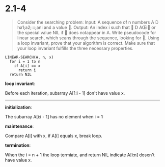 # 2.1-4
> Consider the searching problem: 
Input: A sequence of n numbers A D ha1;a2;:::;ani and a value . 
Output: An index i such that  D AŒi or the special value NIL if  does notappear in A. 
Write pseudocode for linear search, which scans through the sequence, looking for . Using a loop invariant, prove that your algorithm is correct. Make sure that your loop invariant fulfills the three necessary properties.

```
LINEAR-SEARCH(A, n, x)
  for i = 1 to n
    if A[i] == x
      return i
  return NIL
```

**loop invariant**: 

Before each iteration, subarray A[1:i - 1] don't have value x.

***

**initialization**:

The subarray A[i:i - 1] has no element when i = 1

**maintenance**:

Compare A[i] with x, if A[i] equals x, break loop.

**termination**:

When the i = n + 1 the loop termiate, and return NIL indicate A[i:n] dosen't have value x.